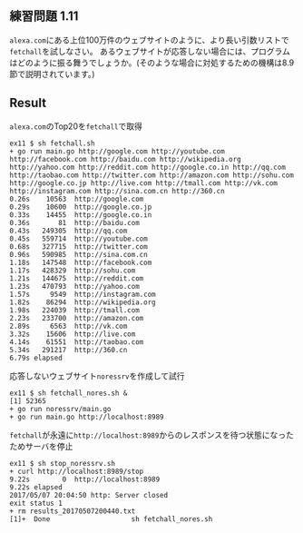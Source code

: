 ## 練習問題 1.11

`alexa.com`にある上位100万件のウェブサイトのように、より長い引数リストで`fetchall`を試しなさい。
あるウェブサイトが応答しない場合には、プログラムはどのように振る舞うでしょうか。(そのような場合に対処するための機構は8.9節で説明されています。)

## Result

`alexa.com`のTop20を`fetchall`で取得

```
ex11 $ sh fetchall.sh
+ go run main.go http://google.com http://youtube.com http://facebook.com http://baidu.com http://wikipedia.org http://yahoo.com http://reddit.com http://google.co.in http://qq.com http://taobao.com http://twitter.com http://amazon.com http://sohu.com http://google.co.jp http://live.com http://tmall.com http://vk.com http://instagram.com http://sina.com.cn http://360.cn
0.26s    10563  http://google.com
0.29s    10600  http://google.co.jp
0.33s    14455  http://google.co.in
0.36s       81  http://baidu.com
0.43s   249305  http://qq.com
0.45s   559714  http://youtube.com
0.68s   327715  http://twitter.com
0.96s   590985  http://sina.com.cn
1.18s   147548  http://facebook.com
1.17s   428329  http://sohu.com
1.21s   144675  http://reddit.com
1.23s   470793  http://yahoo.com
1.57s     9549  http://instagram.com
1.82s    86294  http://wikipedia.org
1.98s   224039  http://tmall.com
2.23s   233700  http://amazon.com
2.89s     6563  http://vk.com
3.32s    15606  http://live.com
4.14s    61551  http://taobao.com
5.34s   291217  http://360.cn
6.79s elapsed
```

応答しないウェブサイト`noressrv`を作成して試行

```
ex11 $ sh fetchall_nores.sh &
[1] 52365
+ go run noressrv/main.go
+ go run main.go http://localhost:8989
```

`fetchall`が永遠に`http://localhost:8989`からのレスポンスを待つ状態になったためサーバを停止

```
ex11 $ sh stop_noressrv.sh
+ curl http://localhost:8989/stop
9.22s        0  http://localhost:8989
9.22s elapsed
2017/05/07 20:04:50 http: Server closed
exit status 1
+ rm results_20170507200440.txt
[1]+  Done                    sh fetchall_nores.sh
```

